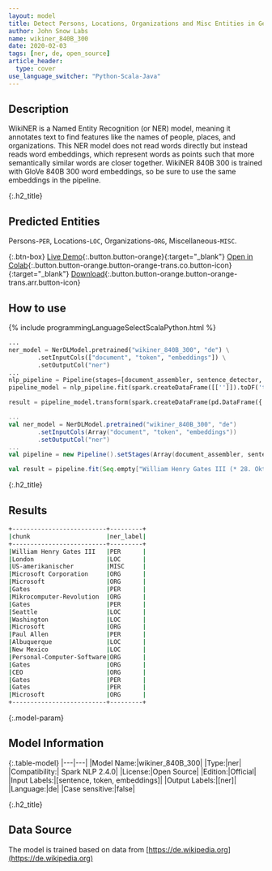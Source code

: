 ```yaml
---
layout: model
title: Detect Persons, Locations, Organizations and Misc Entities in German (WikiNER 840B 300)
author: John Snow Labs
name: wikiner_840B_300
date: 2020-02-03
tags: [ner, de, open_source]
article_header:
  type: cover
use_language_switcher: "Python-Scala-Java"
---
```


## Description
WikiNER is a Named Entity Recognition (or NER) model, meaning it annotates text to find features like the names of people, places, and organizations. This NER model does not read words directly but instead reads word embeddings, which represent words as points such that more semantically similar words are closer together. WikiNER 840B 300 is trained with GloVe 840B 300 word embeddings, so be sure to use the same embeddings in the pipeline.

{:.h2_title}
## Predicted Entities 
Persons-`PER`, Locations-`LOC`, Organizations-`ORG`, Miscellaneous-`MISC`.


{:.btn-box}
[Live Demo](https://demo.johnsnowlabs.com/public/NER_DE){:.button.button-orange}{:target="_blank"}
[Open in Colab](https://colab.research.google.com/github/JohnSnowLabs/spark-nlp-workshop/blob/master/tutorials/streamlit_notebooks/NER_DE.ipynb){:.button.button-orange.button-orange-trans.co.button-icon}{:target="_blank"}
[Download](https://s3.amazonaws.com/auxdata.johnsnowlabs.com/public/models/wikiner_840B_300_de_2.4.0_2.4_1579699913555.zip){:.button.button-orange.button-orange-trans.arr.button-icon}

## How to use 

<div class="tabs-box" markdown="1">

{% include programmingLanguageSelectScalaPython.html %}

```python
...
ner_model = NerDLModel.pretrained("wikiner_840B_300", "de") \
        .setInputCols(["document", "token", "embeddings"]) \
        .setOutputCol("ner")
...        
nlp_pipeline = Pipeline(stages=[document_assembler, sentence_detector, tokenizer, embeddings, ner_model, ner_converter])
pipeline_model = nlp_pipeline.fit(spark.createDataFrame([['']]).toDF('text'))

result = pipeline_model.transform(spark.createDataFrame(pd.DataFrame({'text': ["""William Henry Gates III (* 28. Oktober 1955 in London) ist ein US-amerikanischer Geschäftsmann, Softwareentwickler, Investor und Philanthrop. Er ist bekannt als Mitbegründer der Microsoft Corporation. Während seiner Karriere bei Microsoft war Gates Vorsitzender, Chief Executive Officer (CEO), Präsident und Chief Software Architect und bis Mai 2014 der größte Einzelaktionär. Er ist einer der bekanntesten Unternehmer und Pioniere der Mikrocomputer-Revolution der 1970er und 1980er Jahre. Gates wurde in Seattle, Washington, geboren und wuchs dort auf. 1975 gründete er Microsoft zusammen mit seinem Freund aus Kindertagen, Paul Allen, in Albuquerque, New Mexico. Es entwickelte sich zum weltweit größten Unternehmen für Personal-Computer-Software. Gates leitete das Unternehmen als Chairman und CEO, bis er im Januar 2000 als CEO zurücktrat. Er blieb jedoch Chairman und wurde Chief Software Architect. In den späten neunziger Jahren wurde Gates für seine Geschäftstaktiken kritisiert, die als wettbewerbswidrig angesehen wurden. Diese Meinung wurde durch zahlreiche Gerichtsurteile bestätigt. Im Juni 2006 gab Gates bekannt, dass er eine Teilzeitstelle bei Microsoft und eine Vollzeitstelle bei der Bill & Melinda Gates Foundation, der privaten gemeinnützigen Stiftung, die er und seine Frau Melinda Gates im Jahr 2000 gegründet haben, übernehmen wird. Er übertrug seine Aufgaben nach und nach auf Ray Ozzie und Craig Mundie. Im Februar 2014 trat er als Vorsitzender von Microsoft zurück und übernahm eine neue Position als Technologieberater, um den neu ernannten CEO Satya Nadella zu unterstützen."""]})))
```

```scala
...
val ner_model = NerDLModel.pretrained("wikiner_840B_300", "de")
        .setInputCols(Array("document", "token", "embeddings"))
        .setOutputCol("ner")
...
val pipeline = new Pipeline().setStages(Array(document_assembler, sentence_detector, tokenizer, embeddings, ner_model, ner_converter))

val result = pipeline.fit(Seq.empty["William Henry Gates III (* 28. Oktober 1955 in London) ist ein US-amerikanischer Geschäftsmann, Softwareentwickler, Investor und Philanthrop. Er ist bekannt als Mitbegründer der Microsoft Corporation. Während seiner Karriere bei Microsoft war Gates Vorsitzender, Chief Executive Officer (CEO), Präsident und Chief Software Architect und bis Mai 2014 der größte Einzelaktionär. Er ist einer der bekanntesten Unternehmer und Pioniere der Mikrocomputer-Revolution der 1970er und 1980er Jahre. Gates wurde in Seattle, Washington, geboren und wuchs dort auf. 1975 gründete er Microsoft zusammen mit seinem Freund aus Kindertagen, Paul Allen, in Albuquerque, New Mexico. Es entwickelte sich zum weltweit größten Unternehmen für Personal-Computer-Software. Gates leitete das Unternehmen als Chairman und CEO, bis er im Januar 2000 als CEO zurücktrat. Er blieb jedoch Chairman und wurde Chief Software Architect. In den späten neunziger Jahren wurde Gates für seine Geschäftstaktiken kritisiert, die als wettbewerbswidrig angesehen wurden. Diese Meinung wurde durch zahlreiche Gerichtsurteile bestätigt. Im Juni 2006 gab Gates bekannt, dass er eine Teilzeitstelle bei Microsoft und eine Vollzeitstelle bei der Bill & Melinda Gates Foundation, der privaten gemeinnützigen Stiftung, die er und seine Frau Melinda Gates im Jahr 2000 gegründet haben, übernehmen wird. Er übertrug seine Aufgaben nach und nach auf Ray Ozzie und Craig Mundie. Im Februar 2014 trat er als Vorsitzender von Microsoft zurück und übernahm eine neue Position als Technologieberater, um den neu ernannten CEO Satya Nadella zu unterstützen."].toDS.toDF("text")).transform(data)
```

</div>

{:.h2_title}
## Results

```bash
+--------------------------+---------+
|chunk                     |ner_label|
+--------------------------+---------+
|William Henry Gates III   |PER      |
|London                    |LOC      |
|US-amerikanischer         |MISC     |
|Microsoft Corporation     |ORG      |
|Microsoft                 |ORG      |
|Gates                     |PER      |
|Mikrocomputer-Revolution  |ORG      |
|Gates                     |PER      |
|Seattle                   |LOC      |
|Washington                |LOC      |
|Microsoft                 |ORG      |
|Paul Allen                |PER      |
|Albuquerque               |LOC      |
|New Mexico                |LOC      |
|Personal-Computer-Software|ORG      |
|Gates                     |ORG      |
|CEO                       |ORG      |
|Gates                     |PER      |
|Gates                     |PER      |
|Microsoft                 |ORG      |
+--------------------------+---------+
```


{:.model-param}
## Model Information

{:.table-model}
|---|---|
|Model Name:|wikiner_840B_300|
|Type:|ner|
|Compatibility:| Spark NLP 2.4.0|
|License:|Open Source|
|Edition:|Official|
|Input Labels:|[sentence, token, embeddings]|
|Output Labels:|[ner]|
|Language:|de|
|Case sensitive:|false|


{:.h2_title}
## Data Source
The model is trained based on data from [https://de.wikipedia.org](https://de.wikipedia.org)